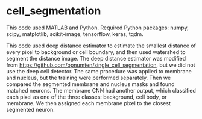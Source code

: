 # cell_segmentation

This code used MATLAB and Python. Required Python packages: numpy, scipy, matplotlib, scikit-image, tensorflow, keras, tqdm.

This code used deep distance estimator to estimate the smallest distance of every pixel to background or cell boundary, and then used watershed to segment the distance image. The deep distance estimator was modified from https://github.com/opnumten/single_cell_segmentation, but we did not use the deep cell detector. The same procedure was applied to membrane and nucleus, but the training were performed separately. Then we compared the segmented membrane and nucleus masks and found matched neurons. The membrane CNN had another output, which classified each pixel as one of the three classes: background, cell body, or membrane. We then assigned each membrane pixel to the closest segmented neuron.

